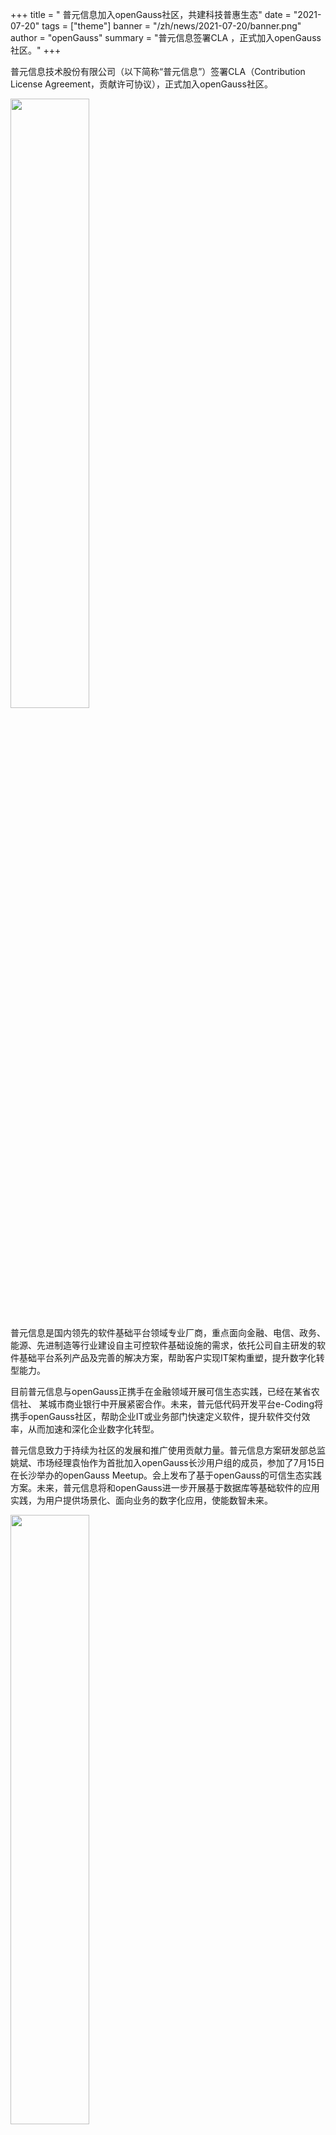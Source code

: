 ﻿+++
title = " 普元信息加入openGauss社区，共建科技普惠生态"
date = "2021-07-20"
tags = ["theme"]
banner = "/zh/news/2021-07-20/banner.png"
author = "openGauss"
summary = "普元信息签署CLA ，正式加入openGauss社区。"
+++


普元信息技术股份有限公司（以下简称“普元信息”）签署CLA（Contribution License Agreement，贡献许可协议），正式加入openGauss社区。





<img src="/zh/news/2021-07-20/banner.png" style="width: 50%">


普元信息是国内领先的软件基础平台领域专业厂商，重点面向金融、电信、政务、能源、先进制造等行业建设自主可控软件基础设施的需求，依托公司自主研发的软件基础平台系列产品及完善的解决方案，帮助客户实现IT架构重塑，提升数字化转型能力。

目前普元信息与openGauss正携手在金融领域开展可信生态实践，已经在某省农信社、 某城市商业银行中开展紧密合作。未来，普元低代码开发平台e-Coding将携手openGauss社区，帮助企业IT或业务部门快速定义软件，提升软件交付效率，从而加速和深化企业数字化转型。

普元信息致力于持续为社区的发展和推广使用贡献力量。普元信息方案研发部总监姚斌、市场经理袁怡作为首批加入openGauss长沙用户组的成员，参加了7月15日在长沙举办的openGauss Meetup。会上发布了基于openGauss的可信生态实践方案。未来，普元信息将和openGauss进一步开展基于数据库等基础软件的应用实践，为用户提供场景化、面向业务的数字化应用，使能数智未来。

<img src="/zh/news/2021-07-20/姚斌.jpg" style="width: 50%">
